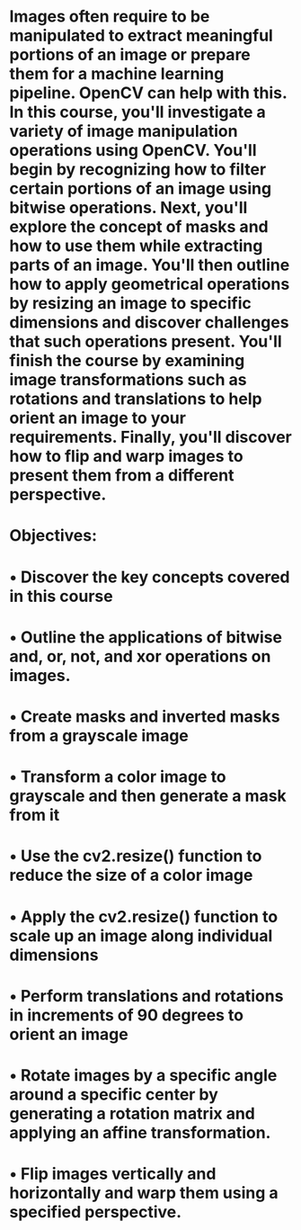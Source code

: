 # Images often require to be manipulated to extract meaningful portions of an image or prepare them for a machine learning pipeline. OpenCV can help with this. In this course, you'll investigate a variety of image manipulation operations using OpenCV. You'll begin by recognizing how to filter certain portions of an image using bitwise operations. Next, you'll explore the concept of masks and how to use them while extracting parts of an image. You'll then outline how to apply geometrical operations by resizing an image to specific dimensions and discover challenges that such operations present. You'll finish the course by examining image transformations such as rotations and translations to help orient an image to your requirements. Finally, you'll discover how to flip and warp images to present them from a different perspective.

# Objectives:
# •	Discover the key concepts covered in this course
# •	Outline the applications of bitwise and, or, not, and xor operations on images.
# •	Create masks and inverted masks from a grayscale image
# •	Transform a color image to grayscale and then generate a mask from it
# •	Use the cv2.resize() function to reduce the size of a color image
# •	Apply the cv2.resize() function to scale up an image along individual dimensions
# •	Perform translations and rotations in increments of 90 degrees to orient an image
# •	Rotate images by a specific angle around a specific center by generating a rotation matrix and applying an affine transformation.
# •	Flip images vertically and horizontally and warp them using a specified perspective.
